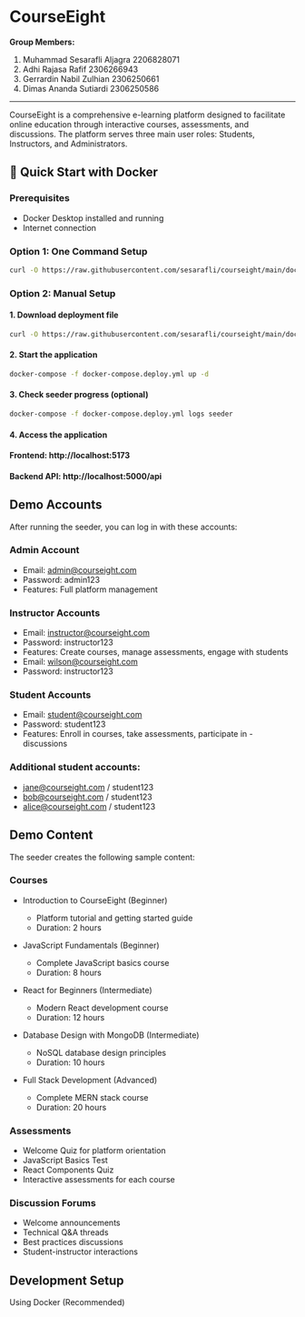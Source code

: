 # CourseEight

**Group Members:**
1. Muhammad Sesarafli Aljagra 2206828071
2. Adhi Rajasa Rafif 2306266943
3. Gerrardin Nabil Zulhian 2306250661
4. Dimas Ananda Sutiardi 2306250586

---

CourseEight is a comprehensive e-learning platform designed to facilitate online education through interactive courses, assessments, and discussions. The platform serves three main user roles: Students, Instructors, and Administrators.

## 🚀 Quick Start with Docker

### Prerequisites
- Docker Desktop installed and running
- Internet connection

### Option 1: One Command Setup
```bash
curl -O https://raw.githubusercontent.com/sesarafli/courseight/main/docker-compose.deploy.yml && docker-compose -f docker-compose.deploy.yml up -d
```

### Option 2: Manual Setup

#### 1. Download deployment file
```bash
curl -O https://raw.githubusercontent.com/sesarafli/courseight/main/docker-compose.deploy.yml
```
#### 2. Start the application
```bash
docker-compose -f docker-compose.deploy.yml up -d
```
#### 3. Check seeder progress (optional)
```bash
docker-compose -f docker-compose.deploy.yml logs seeder
```
#### 4. Access the application
#### Frontend: http://localhost:5173
#### Backend API: http://localhost:5000/api

## Demo Accounts
After running the seeder, you can log in with these accounts:

### Admin Account
- Email: admin@courseight.com
- Password: admin123
- Features: Full platform management
### Instructor Accounts
- Email: instructor@courseight.com
- Password: instructor123
- Features: Create courses, manage assessments, engage with students
- Email: wilson@courseight.com
- Password: instructor123

### Student Accounts
- Email: student@courseight.com
- Password: student123
- Features: Enroll in courses, take assessments, participate in - discussions

### Additional student accounts:

- jane@courseight.com / student123
- bob@courseight.com / student123
- alice@courseight.com / student123

## Demo Content
The seeder creates the following sample content:

### Courses
- Introduction to CourseEight (Beginner)
   - Platform tutorial and getting started guide
   - Duration: 2 hours
- JavaScript Fundamentals (Beginner)
   - Complete JavaScript basics course
   - Duration: 8 hours
- React for Beginners (Intermediate)
   - Modern React development course
   - Duration: 12 hours

- Database Design with MongoDB (Intermediate)
   - NoSQL database design principles
   - Duration: 10 hours

- Full Stack Development (Advanced)
   - Complete MERN stack course
   - Duration: 20 hours

### Assessments
- Welcome Quiz for platform orientation
- JavaScript Basics Test
- React Components Quiz
- Interactive assessments for each course

### Discussion Forums
- Welcome announcements
- Technical Q&A threads
- Best practices discussions
- Student-instructor interactions

## Development Setup
Using Docker (Recommended)